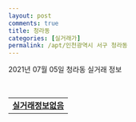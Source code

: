 ```yaml
---
layout: post
comments: true
title: 청라동
categories: [실거래가]
permalink: /apt/인천광역시 서구 청라동
---
```


2021년 07월 05일 청라동 실거래 정보

<script type="text/javascript">
  google.charts.load('current', {'packages':['corechart']});
  google.charts.setOnLoadCallback(drawChart);

  function drawChart() {
    var data = google.visualization.arrayToDataTable([['거래일', '매매', '전월세', '전매'], ['20-07', 62, 319, 1], ['20-08', 60, 280, 1], ['20-09', 54, 237, 1], ['20-10', 70, 249, 0], ['20-11', 138, 251, 1], ['20-12', 180, 268, 0], ['21-01', 194, 273, 0], ['21-02', 206, 243, 0], ['21-03', 219, 241, 0], ['21-04', 160, 224, 0], ['21-05', 163, 199, 0], ['21-06', 67, 137, 0], ['21-07', 0, 7, 0]]);

    var options = {
      title: '최근 유형별 거래량 추이',
      legend: { position: 'bottom' }
    };

    var chart = new google.visualization.LineChart(document.getElementById('columnchart_material'));
    chart.draw(data, (options));
  }
</script>

<div id="columnchart_material" style="width: 95%; margin-left: -35px; display: block"></div>
<br>
<table>
  <tr>
    <td colspan="4" style="font-weight: bold;"><a href="https://search.naver.com/search.naver?query=청라동 실거래정보없음">실거래정보없음</a></td>
  </tr>
    
</table>
    